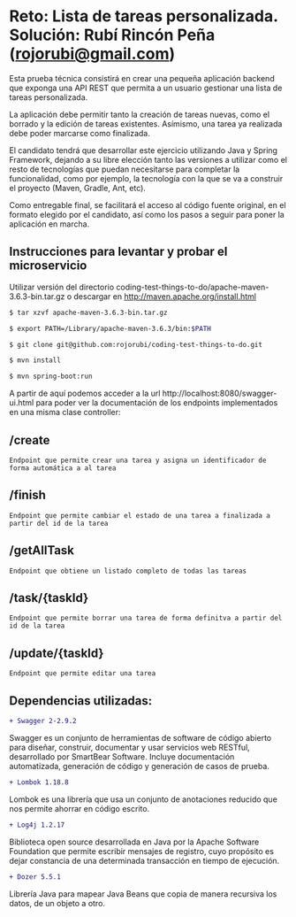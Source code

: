 
# Reto: Lista de tareas personalizada. Solución: Rubí Rincón Peña (rojorubi@gmail.com)


Esta prueba técnica consistirá en crear una pequeña aplicación backend que exponga una API REST que permita a un usuario gestionar una lista de tareas personalizada.

La aplicación debe permitir tanto la creación de tareas nuevas, como el borrado y la edición de tareas existentes. Asímismo, una tarea ya realizada debe poder marcarse como finalizada.

El candidato tendrá que desarrollar este ejercicio utilizando Java y Spring Framework, dejando a su libre elección tanto las versiones a utilizar como el resto de tecnologías que puedan necesitarse para completar la funcionalidad, como por ejemplo, la tecnología con la que se va a construir el proyecto (Maven, Gradle, Ant, etc).

Como entregable final, se facilitará el acceso al código fuente original, en el formato elegido por el candidato, así como los pasos a seguir para poner la aplicación en marcha.


## Instrucciones para levantar y probar el microservicio

Utilizar versión del directorio coding-test-things-to-do/apache-maven-3.6.3-bin.tar.gz o descargar en http://maven.apache.org/install.html 

```bash
$ tar xzvf apache-maven-3.6.3-bin.tar.gz
```

```bash
$ export PATH=/Library/apache-maven-3.6.3/bin:$PATH
```

```bash
$ git clone git@github.com:rojorubi/coding-test-things-to-do.git
```

```bash
$ mvn install
```

```bash
$ mvn spring-boot:run
```

A partir de aquí podemos acceder a la url http://localhost:8080/swagger-ui.html para poder ver la documentación de los endpoints implementados en una misma clase controller:



## /create
	Endpoint que permite crear una tarea y asigna un identificador de forma automática a al tarea
## /finish
	Endpoint que permite cambiar el estado de una tarea a finalizada a partir del id de la tarea
## /getAllTask
	Endpoint que obtiene un listado completo de todas las tareas
## /task/{taskId}
	Endpoint que permite borrar una tarea de forma definitva a partir del id de la tarea
## /update/{taskId}
	Endpoint que permite editar una tarea



## Dependencias utilizadas:

```diff
+ Swagger 2-2.9.2
```
Swagger es un conjunto de herramientas de software de código abierto para diseñar, construir, documentar y usar servicios web RESTful, desarrollado por SmartBear Software. Incluye documentación automatizada, generación de código y generación de casos de prueba.

```diff
+ Lombok 1.18.8
```
Lombok es una librería que usa un conjunto de anotaciones reducido que nos permite ahorrar en código escrito.


```diff
+ Log4j 1.2.17
```
Biblioteca open source desarrollada en Java por la Apache Software Foundation que permite escribir mensajes de registro, cuyo propósito es dejar constancia de una determinada transacción en tiempo de ejecución.

```diff
+ Dozer 5.5.1
```
Librería Java para mapear Java Beans que copia de manera recursiva los datos, de un objeto a otro.
